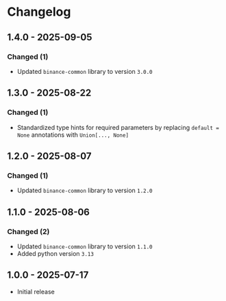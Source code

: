 # Changelog

## 1.4.0 - 2025-09-05

### Changed (1)

- Updated `binance-common` library to version `3.0.0`

## 1.3.0 - 2025-08-22

### Changed (1)

- Standardized type hints for required parameters by replacing `default = None` annotations with `Union[..., None]`

## 1.2.0 - 2025-08-07

### Changed (1)

- Updated `binance-common` library to version `1.2.0`

## 1.1.0 - 2025-08-06

### Changed (2)

- Updated `binance-common` library to version `1.1.0`
- Added python version `3.13`

## 1.0.0 - 2025-07-17

- Initial release